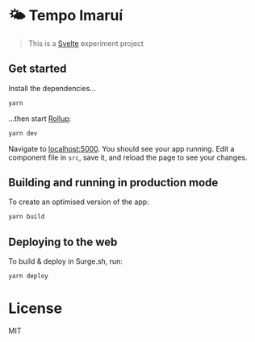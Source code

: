 # 🌤 Tempo Imaruí

> This is a [Svelte](https://svelte.dev) experiment project

## Get started

Install the dependencies...

```bash
yarn
```

...then start [Rollup](https://rollupjs.org):

```bash
yarn dev
```

Navigate to [localhost:5000](http://localhost:5000). You should see your app running. Edit a component file in `src`, save it, and reload the page to see your changes.

## Building and running in production mode

To create an optimised version of the app:

```bash
yarn build
```

## Deploying to the web

To build & deploy in Surge.sh, run:

```bash
yarn deploy
```

# License
MIT
